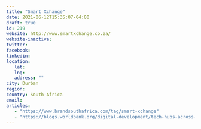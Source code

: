 ```yaml
---
title: "Smart Xchange"
date: 2021-06-12T15:35:07-04:00
draft: true
id: 219
website: http://www.smartxchange.co.za/
website-inactive: 
twitter: 
facebook: 
linkedin: 
location: 
   lat: 
   lng: 
   address: ""
city: Durban
region: 
country: South Africa 
email: 
articles:
   - "https://www.brandsouthafrica.com/tag/smart-xchange"
   - "https://blogs.worldbank.org/digital-development/tech-hubs-across-africa-which-will-be-legacy-makers"
---
```


